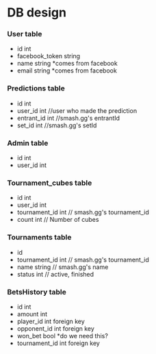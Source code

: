 # DB design

### User table
* id                int
* facebook_token    string
* name              string \*comes from facebook
* email             string \*comes from facebook

### Predictions table
* id                int
* user_id           int //user who made the prediction
* entrant_id        int //smash.gg's entrantId
* set_id            int //smash.gg's setId

### Admin table
* id                int
* user_id           int  

### Tournament_cubes table
* id                int
* user_id           int
* tournament_id     int // smash.gg's tournament_id
* count             int // Number of cubes

### Tournaments table
* id
* tournament_id     int // smash.gg's tournament_id
* name              string // smash.gg's name
* status            int // active, finished

### BetsHistory table
* id                int
* amount            int  
* player_id         int  foreign key
* opponent_id       int  foreign key
* won_bet           bool \*do we need this?
* tournament_id     int  foreign key
